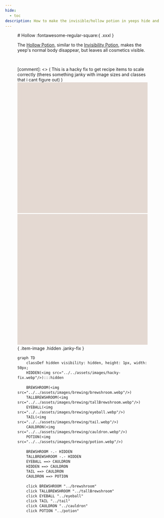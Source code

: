 ```yaml
---
hide:
  - toc
description: How to make the invisible/hollow potion in yeeps hide and seek
---
```

<figure markdown="1">
# Hollow
:fontawesome-regular-square:{ .xxxl }

The [Hollow Potion](../brewing/hollow.md), similar to the [Invisibility Potion](../brewing/invisibility.md), makes the yeep's normal body disappear, but leaves all cosmetics visible.

<br />

[comment]: <> ( This is a hacky fix to get recipe items to scale correctly (theres something janky with image sizes and classes that i cant figure out) )
<img src="../../assets/images/hacky-fix.webp" class="item-image hidden janky-fix">
![hacky_fix](../assets/images/hacky-fix.webp){ .item-image .hidden .janky-fix }
```mermaid
graph TD
    classDef hidden visibility: hidden, height: 1px, width: 50px;
    HIDDEN(<img src="../../assets/images/hacky-fix.webp"/>):::hidden

    BREWSHROOM(<img src="../../assets/images/brewing/brewshroom.webp"/>)
    TALLBREWSHROOM(<img src="../../assets/images/brewing/tallBrewshroom.webp"/>)
    EYEBALL(<img src="../../assets/images/brewing/eyeball.webp"/>)
    TAIL(<img src="../../assets/images/brewing/tail.webp"/>)
    CAULDRON(<img src="../../assets/images/brewing/cauldron.webp"/>)
    POTION(<img src="../../assets/images/brewing/potion.webp"/>)

    BREWSHROOM -.- HIDDEN
    TALLBREWSHROOM -.- HIDDEN
    EYEBALL ==> CAULDRON
    HIDDEN ==> CAULDRON
    TAIL ==> CAULDRON
    CAULDRON ==> POTION

    click BREWSHROOM "../brewshroom"
    click TALLBREWSHROOM "../tallBrewshroom"
    click EYEBALL "../eyeball"
    click TAIL "../tail"
    click CAULDRON "../cauldron"
    click POTION "../potion"
```
</figure>